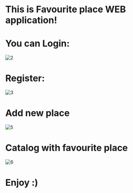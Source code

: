 # This is Favourite place WEB application!

# You can Login:

![2](https://user-images.githubusercontent.com/71894448/168033716-15005f84-6b5a-4dba-a958-289626f99c65.PNG)


# Register:

![3](https://user-images.githubusercontent.com/71894448/168033719-3811d003-739d-493e-832b-faf885c26b32.PNG)


# Add new place

![5](https://user-images.githubusercontent.com/71894448/168034618-ecd31fe5-e725-49ed-81e5-7a7f78afc75a.PNG)

# Catalog with favourite place

![6](https://user-images.githubusercontent.com/71894448/168034616-61f9d94f-e75f-4fb9-b70f-9fc00340f853.PNG)

# Enjoy :)

